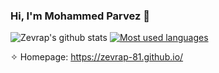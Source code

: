 ### Hi, I'm Mohammed Parvez 👋

![Zevrap's github stats](https://github-readme-stats.vercel.app/api?username=Zevrap-81&show_icons=true&hide=prs&count_private=false&theme=default_repocard&include_orgs=true)
[![Most used languages](https://github-readme-stats.vercel.app/api/top-langs/?username=Zevrap-81&layout=compact&hide=[jupyternotebook])](https://github.com/anuraghazra/github-readme-stats)

✧ Homepage: https://zevrap-81.github.io/

<!--
**Zevrap-81/Zevrap-81** is a ✨ _special_ ✨ repository because its `README.md` (this file) appears on your GitHub profile.

Here are some ideas to get you started:

- 🔭 I’m currently working on ...
- 🌱 I’m currently learning ...
- 👯 I’m looking to collaborate on ...
- 🤔 I’m looking for help with ...
- 💬 Ask me about ...
- 📫 How to reach me: ...
-
- ⚡ Fun fact: ...
-->
